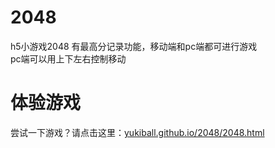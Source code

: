 # 2048
h5小游戏2048 有最高分记录功能，移动端和pc端都可进行游戏<br>
pc端可以用上下左右控制移动
# 体验游戏
尝试一下游戏？请点击这里：[yukiball.github.io/2048/2048.html](https://yukiball.github.io/2048/2048.html)
